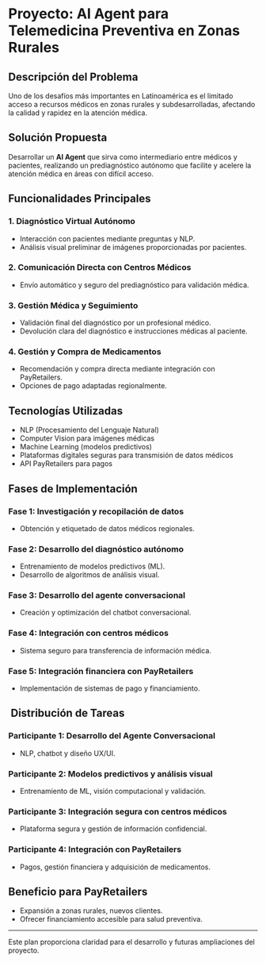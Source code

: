 # Proyecto: AI Agent para Telemedicina Preventiva en Zonas Rurales

## Descripción del Problema
Uno de los desafíos más importantes en Latinoamérica es el limitado acceso a recursos médicos en zonas rurales y subdesarrolladas, afectando la calidad y rapidez en la atención médica.

## Solución Propuesta
Desarrollar un **AI Agent** que sirva como intermediario entre médicos y pacientes, realizando un prediagnóstico autónomo que facilite y acelere la atención médica en áreas con difícil acceso.

##  Funcionalidades Principales

### 1. Diagnóstico Virtual Autónomo
- Interacción con pacientes mediante preguntas y NLP.
- Análisis visual preliminar de imágenes proporcionadas por pacientes.

### 2. Comunicación Directa con Centros Médicos
- Envío automático y seguro del prediagnóstico para validación médica.

### 3. Gestión Médica y Seguimiento
- Validación final del diagnóstico por un profesional médico.
- Devolución clara del diagnóstico e instrucciones médicas al paciente.

### 4. Gestión y Compra de Medicamentos
- Recomendación y compra directa mediante integración con PayRetailers.
- Opciones de pago adaptadas regionalmente.

##  Tecnologías Utilizadas
- NLP (Procesamiento del Lenguaje Natural)
- Computer Vision para imágenes médicas
- Machine Learning (modelos predictivos)
- Plataformas digitales seguras para transmisión de datos médicos
- API PayRetailers para pagos

## Fases de Implementación

### Fase 1: Investigación y recopilación de datos
- Obtención y etiquetado de datos médicos regionales.

### Fase 2: Desarrollo del diagnóstico autónomo
- Entrenamiento de modelos predictivos (ML).
- Desarrollo de algoritmos de análisis visual.

### Fase 3: Desarrollo del agente conversacional
- Creación y optimización del chatbot conversacional.

### Fase 4: Integración con centros médicos
- Sistema seguro para transferencia de información médica.

### Fase 5: Integración financiera con PayRetailers
- Implementación de sistemas de pago y financiamiento.

## ‍ Distribución de Tareas

### Participante 1: Desarrollo del Agente Conversacional
- NLP, chatbot y diseño UX/UI.

### Participante 2: Modelos predictivos y análisis visual
- Entrenamiento de ML, visión computacional y validación.

### Participante 3: Integración segura con centros médicos
- Plataforma segura y gestión de información confidencial.

### Participante 4: Integración con PayRetailers
- Pagos, gestión financiera y adquisición de medicamentos.

## Beneficio para PayRetailers
- Expansión a zonas rurales, nuevos clientes.
- Ofrecer financiamiento accesible para salud preventiva.

---

Este plan proporciona claridad para el desarrollo y futuras ampliaciones del proyecto.

